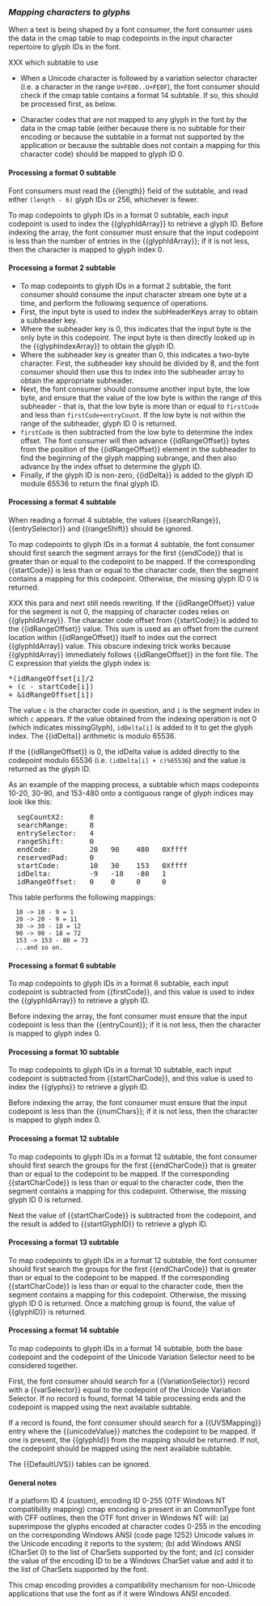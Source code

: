 <h3><dfn>Mapping characters to glyphs</dfn></h3>

When a text is being shaped by a font consumer, the font consumer uses the data in the cmap table to map codepoints in the input character repertoire to glyph IDs in the font.

XXX which subtable to use

* When a Unicode character is followed by a variation selector character (i.e. a character in the range `U+FE00..U+FE0F`), the font consumer should check if the cmap table contains a format 14 subtable. If so, this should be processed first, as below.

* Character codes that are not mapped to any glyph in the font by the data in the cmap table (either because there is no subtable for their encoding or because the subtable in a format not supported by the application or because the subtable does not contain a mapping for this character code) should be mapped to glyph ID 0.

<h4>Processing a format 0 subtable</h4>

Font consumers must read the {{length}} field of the subtable, and read either <code>(length - 6)</code> glyph IDs or 256, whichever is fewer.

To map codepoints to glyph IDs in a format 0 subtable, each input
          codepoint is used to index the {{glyphIdArray}} to retrieve a glyph ID.
          Before indexing the array, the font consumer must ensure that the input
          codepoint is less than the number of entries in the {{glyphIdArray}};
          if it is not less, then the character is mapped to glyph index 0.


<h4>Processing a format 2 subtable</h4>

* To map codepoints to glyph IDs in a format 2 subtable, the font consumer should consume the input character stream one byte at a time, and perform the following sequence of operations.
* First, the input byte is used to index the subHeaderKeys array to obtain a <emphasis>subheader key</emphasis>.
* Where the subheader key is 0, this indicates that the input byte is the only byte in this codepoint. The input byte is then directly looked up in the {{glyphIndexArray}} to obtain the glyph ID.
* Where the subheader key is greater than 0, this indicates a two-byte character. First, the subheader key should be divided by 8, and the font consumer should then use this to index into the subheader array to obtain the appropriate subheader.
* Next, the font consumer should consume another input byte, the <emphasis>low byte</emphasis>, and ensure that the value of the low byte is within the range of this subheader - that is, that the low byte is more than or equal to `firstCode` and less than `firstCode+entryCount`. If the low byte is not within the range of the subheader, glyph ID 0 is returned.
* `firstCode` is then subtracted from the low byte to determine the <emphasis>index offset</emphasis>. The font consumer will then advance {{idRangeOffset}} bytes from the position of the {{idRangeOffset}} element in the subheader to find the beginning of the glyph mapping subrange, and then also advance by the index offset to determine the glyph ID.
* Finally, if the glyph ID is non-zero, {{idDelta}} is added to the glyph ID module 65536 to return the final glyph ID.

<h4>Processing a format 4 subtable</h4>

When reading a format 4 subtable, the values {{searchRange}}, {{entrySelector}} and {{rangeShift}} should be ignored.

To map codepoints to glyph IDs in a format 4 subtable, the font
consumer should first search the segment arrays for the first {{endCode}}
that is greater than or equal to the codepoint to be mapped. If the
corresponding {{startCode}} is less than or equal to the character code,
then the segment contains a mapping for this codepoint. Otherwise,
the missing glyph ID 0 is returned.

XXX this para and next still needs rewriting.
If the {{idRangeOffset}} value for the segment is not 0, the
mapping of character codes relies on {{glyphIdArray}}. The
character code offset from {{startCode}} is added to the
{{idRangeOffset}} value. This sum is used as an offset from the
current location within {{idRangeOffset}} itself to index out
the correct {{glyphIdArray}} value. This obscure indexing trick
works because {{glyphIdArray}} immediately follows {{idRangeOffset}}
in the font file. The C expression that yields the glyph
index is:

<pre>
*(idRangeOffset[i]/2
+ (c - startCode[i])
+ &amp;idRangeOffset[i])
</pre>

The value `c` is the character code in question, and `i` is
the segment index in which `c` appears. If the value obtained
from the indexing operation is not 0 (which indicates
missingGlyph), `idDelta[i]` is added to it to get the glyph
index. The {{idDelta}} arithmetic is modulo 65536.

If the {{idRangeOffset}} is 0, the idDelta value is added
directly to the codepoint modulo 65536 (i.e. `(idDelta[i] + c)%65536`)
and the value is returned as the glyph ID.

<div class="example">
As an example of the mapping process, a subtable which maps codepoints
10-20, 30-90, and 153-480 onto a contiguous range of glyph indices may
look like this:

<pre>
  segCountX2:      8
  searchRange:     8
  entrySelector:   4
  rangeShift:      0
  endCode:         20   90    480   0Xffff
  reservedPad:     0
  startCode:       10   30    153   0Xffff
  idDelta:         -9   -18   -80   1
  idRangeOffset:   0    0     0     0
</pre>

This table performs the following mappings:

      10 -> 10 - 9 = 1
      20 -> 20 - 9 = 11
      30 -> 30 - 18 = 12
      90 -> 90 - 18 = 72
      153 -> 153 - 80 = 73
      ...and so on.
</div>

<h4>Processing a format 6 subtable</h4>

To map codepoints to glyph IDs in a format 6 subtable, each input
codepoint is subtracted from {{firstCode}}, and this value is used to index the {{glyphIdArray}} to retrieve a glyph ID.

Before indexing the array, the font consumer must ensure that the input codepoint is less than the {{entryCount}}; if it is not less, then the character is mapped to glyph index 0.

<h4>Processing a format 10 subtable</h4>

To map codepoints to glyph IDs in a format 10 subtable, each input
codepoint is subtracted from {{startCharCode}}, and this value is used to index the {{glyphs}} to retrieve a glyph ID.

Before indexing the array, the font consumer must ensure that the input codepoint is less than the {{numChars}}; if it is not less, then the character is mapped to glyph index 0.

<h4>Processing a format 12 subtable</h4>

To map codepoints to glyph IDs in a format 12 subtable, the font
consumer should first search the groups for the first {{endCharCode}}
that is greater than or equal to the codepoint to be mapped. If the
corresponding {{startCharCode}} is less than or equal to the character code,
then the segment contains a mapping for this codepoint. Otherwise,
the missing glyph ID 0 is returned.

Next the value of {{startCharCode}} is subtracted from the codepoint, and
the result is added to {{startGlyphID}} to retrieve a glyph ID.

<h4>Processing a format 13 subtable</h4>

To map codepoints to glyph IDs in a format 12 subtable, the font
consumer should first search the groups for the first {{endCharCode}}
that is greater than or equal to the codepoint to be mapped. If the
corresponding {{startCharCode}} is less than or equal to the character code,
then the segment contains a mapping for this codepoint. Otherwise,
the missing glyph ID 0 is returned. Once a matching group is found, the value of {{glyphID}} is returned.

<h4>Processing a format 14 subtable</h4>

To map codepoints to glyph IDs in a format 14 subtable, both the base codepoint and the codepoint of the Unicode Variation Selector need to be considered together.

First, the font consumer should search for a {{VariationSelector}} record with a {{varSelector}} equal to the codepoint of the Unicode Variation Selector. If no record is found, format 14 table processing ends and the codepoint is mapped using the next available subtable.

If a record is found, the font consumer should search for a {{UVSMapping}} entry where the {{unicodeValue}} matches the codepoint to be mapped. If one is present, the {{glyphId}} from the mapping should be returned. If not, the codepoint should be mapped using the next available subtable.

The {{DefaultUVS}} tables can be ignored.

<h4>General notes</h4>

If a platform ID 4 (custom), encoding ID 0-255 (OTF Windows NT
compatibility mapping) cmap encoding is present in an CommonType font
with CFF outlines, then the OTF font driver in Windows NT will: (a)
superimpose the glyphs encoded at character codes 0-255 in the encoding
on the corresponding Windows ANSI (code page 1252) Unicode values in the
Unicode encoding it reports to the system; (b) add Windows ANSI (CharSet
0) to the list of CharSets supported by the font; and (c) consider the
value of the encoding ID to be a Windows CharSet value and add it to the
list of CharSets supported by the font.

This cmap encoding provides a compatibility mechanism for non-Unicode
applications that use the font as if it were Windows ANSI encoded.
